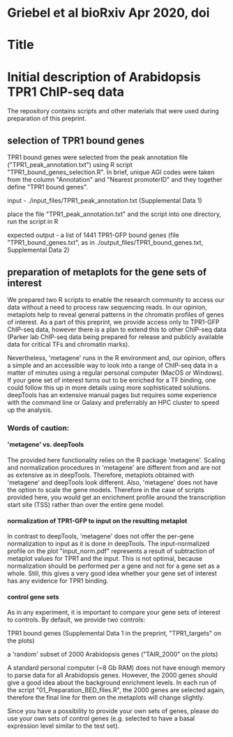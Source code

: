 # Griebel et al bioRxiv Apr 2020, doi
# Title
# Initial description of Arabidopsis TPR1 ChIP-seq data

The repository contains scripts and other materials that were used during preparation of this preprint.

## selection of TPR1 bound genes

TPR1 bound genes were selected from the peak annotation file ("TPR1_peak_annotation.txt") using R script "TPR1_bound_genes_selection.R". In brief, unique AGI codes were taken from the column "Annotation" and "Nearest promoterID" and they together define "TPR1 bound genes".

input - ./input_files/TPR1_peak_annotation.txt (Supplemental Data 1)

place the file "TPR1_peak_annotation.txt" and the script into one directory, run the script in R

expected output - a list of 1441 TPR1-GFP bound genes (file "TPR1_bound_genes.txt", as in ./output_files/TPR1_bound_genes.txt, Supplemental Data 2)


## preparation of metaplots for the gene sets of interest

We prepared two R scripts to enable the research community to access our data without a need to process raw sequencing reads. In our opinion, metaplots help to reveal general patterns in the chromatin profiles of genes of interest. As a part of this preprint, we provide access only to TPR1-GFP ChIP-seq data, however there is a plan to extend this to other ChIP-seq data (Parker lab ChIP-seq data being prepared for release and publicly available data for critical TFs and chromatin marks).

Nevertheless, 'metagene' runs in the R environment and, our opinion, offers a simple and an accessible way to look into a range of ChIP-seq data in a matter of minutes using a regular personal computer (MacOS or Windows). If your gene set of interest turns out to be enriched for a TF binding, one could follow this up in more details using more sophisticated solutions. deepTools has an extensive manual pages but requires some experience with the command line or Galaxy and preferrably an HPC cluster to speed up the analysis.

### Words of caution:
#### 'metagene' vs. deepTools

The provided here functionality relies on the R package 'metagene'. Scaling and normalization procedures in 'metagene' are different from and are not as extensive as in deepTools. Therefore, metaplots obtained with 'metagene' and deepTools look different. Also, 'metagene' does not have the option to scale the gene models. Therefore in the case of scripts provided here, you would get an enrichment profile around the transcription start site (TSS) rather than over the entire gene model.

#### normalization of TPR1-GFP to input on the resulting metaplot

In contrast to deepTools, 'metagene' does not offer the per-gene normalization to input as it is done in deepTools. The input-normalized profile on the plot "input_norm.pdf" represents a result of subtraction of metaplot values for TPR1 and the input. This is not optimal, because normalization should be performed per a gene and not for a gene set as a whole. Still, this gives a very good idea whether your gene set of interest has any evidence for TPR1 binding.

#### control gene sets

As in any experiment, it is important to compare your gene sets of interest to controls. By default, we provide two controls:

TPR1 bound genes (Supplemental Data 1 in the preprint, "TPR1_targets" on the plots)

a 'random' subset of 2000 Arabidopsis genes ("TAIR_2000" on the plots)

A standard personal computer (~8 Gb RAM) does not have enough memory to parse data for all Arabidopsis genes. However, the 2000 genes should give a good idea about the background enrichment levels. In each run of the script "01_Preparation_BED_files.R", the 2000 genes are selected again, therefore the final line for them on the metaplots will change slightly.

Since you have a possibility to provide your own sets of genes, please do use your own sets of control genes (e.g. selected to have a basal expression level similar to the test set).
